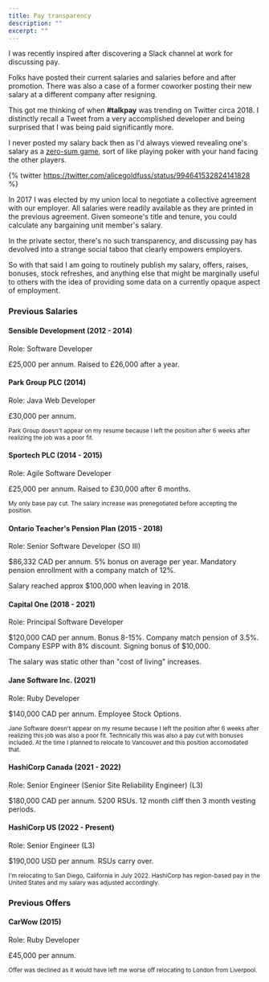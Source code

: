 ```yaml
---
title: Pay transparency
description: ""
excerpt: ""
---
```


I was recently inspired after discovering a Slack channel at work for discussing pay.

Folks have posted their current salaries and salaries before and after promotion. There was also a case of a former coworker posting their new salary at a different company after resigning.

This got me thinking of when **#talkpay** was trending on Twitter circa 2018. I distinctly recall a Tweet from a very accomplished developer and being surprised that I was being paid significantly more.

I never posted my salary back then as I'd always viewed revealing one's salary as a [zero-sum game](https://en.wikipedia.org/wiki/Zero-sum_game), sort of like playing poker with your hand facing the other players.

{% twitter https://twitter.com/alicegoldfuss/status/994641532824141828 %}

In 2017 I was elected by my union local to negotiate a collective agreement with our employer. All salaries were readily available as they are printed in the previous agreement. Given someone's title and tenure, you could calculate any bargaining unit member's salary.

In the private sector, there's no such transparency, and discussing pay has devolved into a strange social taboo that clearly empowers employers.

So with that said I am going to routinely publish my salary, offers, raises, bonuses, stock refreshes, and anything else that might be marginally useful to others with the idea of providing some data on a currently opaque aspect of employment.

### Previous Salaries

#### Sensible Development (2012 - 2014)

Role: Software Developer

£25,000 per annum. Raised to £26,000 after a year.

#### Park Group PLC (2014)

Role: Java Web Developer

£30,000 per annum.

<sup>Park Group doesn't appear on my resume because I left the position after 6 weeks after realizing the job was a poor fit.</sup>


#### Sportech PLC (2014 - 2015)

Role: Agile Software Developer

£25,000 per annum. Raised to £30,000 after 6 months.

<sup>My only base pay cut. The salary increase was prenegotiated before accepting the position.</sup>

#### Ontario Teacher's Pension Plan (2015 - 2018)

Role: Senior Software Developer (SO III)

$86,332 CAD per annum. 5% bonus on average per year. Mandatory pension enrollment with a company match of 12%.

Salary reached approx $100,000 when leaving in 2018.

#### Capital One (2018 - 2021)

Role: Principal Software Developer

$120,000 CAD per annum. Bonus 8-15%. Company match pension of 3.5%. Company ESPP with 8% discount. Signing bonus of $10,000.

The salary was static other than "cost of living" increases.

#### Jane Software Inc. (2021)

Role: Ruby Developer

$140,000 CAD per annum. Employee Stock Options.

<sup>Jane Software doesn't appear on my resume because I left the position after 6 weeks after realizing this job was also a poor fit. Technically this was also a pay cut with bonuses included. At the time I planned to relocate to Vancouver and this position accomodated that.</sup>

#### HashiCorp Canada (2021 - 2022)

Role: Senior Engineer (Senior Site Reliability Engineer) (L3)

$180,000 CAD per annum. 5200 RSUs. 12 month cliff then 3 month vesting periods.

#### HashiCorp US (2022 - Present)

Role: Senior Engineer (L3)

$190,000 USD per annum. RSUs carry over.

<sup>I'm relocating to San Diego, California in July 2022. HashiCorp has region-based pay in the United States and my salary was adjusted accordingly.</sup>

### Previous Offers

#### CarWow (2015)

Role: Ruby Developer

£45,000 per annum.

<sup>Offer was declined as it would have left me worse off relocating to London from Liverpool.</sup>
